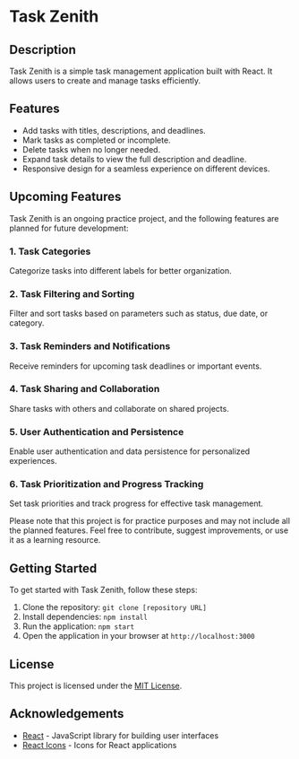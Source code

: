 # Task Zenith

## Description

Task Zenith is a simple task management application built with React. It allows users to create and manage tasks efficiently.

## Features

- Add tasks with titles, descriptions, and deadlines.
- Mark tasks as completed or incomplete.
- Delete tasks when no longer needed.
- Expand task details to view the full description and deadline.
- Responsive design for a seamless experience on different devices.

## Upcoming Features

Task Zenith is an ongoing practice project, and the following features are planned for future development:

### 1. Task Categories

Categorize tasks into different labels for better organization.

### 2. Task Filtering and Sorting

Filter and sort tasks based on parameters such as status, due date, or category.

### 3. Task Reminders and Notifications

Receive reminders for upcoming task deadlines or important events.

### 4. Task Sharing and Collaboration

Share tasks with others and collaborate on shared projects.

### 5. User Authentication and Persistence

Enable user authentication and data persistence for personalized experiences.

### 6. Task Prioritization and Progress Tracking

Set task priorities and track progress for effective task management.

Please note that this project is for practice purposes and may not include all the planned features. Feel free to contribute, suggest improvements, or use it as a learning resource.

## Getting Started

To get started with Task Zenith, follow these steps:

1. Clone the repository: `git clone [repository URL]`
2. Install dependencies: `npm install`
3. Run the application: `npm start`
4. Open the application in your browser at `http://localhost:3000`

## License

This project is licensed under the [MIT License](LICENSE).

## Acknowledgements

- [React](https://reactjs.org) - JavaScript library for building user interfaces
- [React Icons](https://react-icons.github.io/react-icons/) - Icons for React applications
